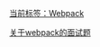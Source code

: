 [当前标签：Webpack](https://www.cnblogs.com/fe-linjin/tag/Webpack/)

[关于webpack的面试题](https://www.cnblogs.com/gaoht/p/11310365.html)